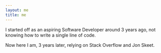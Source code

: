 ```yaml
---
layout: me
title: me
---
```


I started off as an aspiring Software Developer around 3 years ago, not knowing how to write a single line of code. 

Now here I am, 3 years later, relying on Stack Overflow and Jon Skeet.  